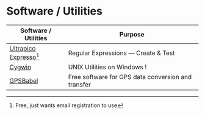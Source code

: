 # Software / Utilities 

| Software / Utilities | Purpose |
|----------------------|---------|
| [Ultrapico Expresso](https://ultrapico.com/Expresso.htm)[^1] | Regular Expressions — Create & Test 
| [Cygwin](https://www.cygwin.com/) | UNIX Utilities on Windows !
| [GPSBabel](http://www.gpsbabel.org/index.html) | Free software for GPS data conversion and transfer |

[^1]: Free, just wants email registration to use
